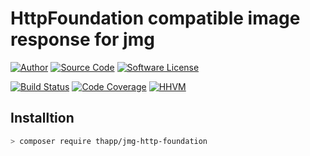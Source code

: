 # HttpFoundation compatible image response for jmg

[![Author](http://img.shields.io/badge/author-iwyg-blue.svg?style=flat-square)](https://github.com/iwyg)
[![Source Code](http://img.shields.io/badge/source-thapp/jmg--http--foundation-blue.svg?style=flat-square)](https://github.com/iwyg/jmg-http-foudation/tree/)
[![Software License](https://img.shields.io/badge/license-MIT-brightgreen.svg?style=flat-square)](https://github.com/iwyg/jmg-http-foudation/blob//LICENSE.md)

[![Build Status](https://img.shields.io/travis/iwyg/jmg-http-foudation/master.svg?style=flat-square)](https://travis-ci.org/iwyg/jmg-http-foudation)
[![Code Coverage](https://img.shields.io/coveralls/iwyg/jmg-http-foudation/dev-master.svg?style=flat-square)](https://coveralls.io/r/iwyg/jmg-http-foudation)
[![HHVM](https://img.shields.io/hhvm/thapp/jmg-http-foundation/dev-master.svg?style=flat-square)](http://hhvm.h4cc.de/package/thapp/jmg-http-foundation)

## Installtion

```bash
> composer require thapp/jmg-http-foundation
```
